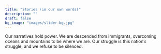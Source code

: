 ```yaml
---
title: "Stories (in our own words)"
description: ""
draft: false
bg_image: "images/slider-bg.jpg"
---
```


Our narratives hold power. We are descended from immigrants, overcoming oceans and mountains to be where we are. Our struggle is this nation’s struggle, and we refuse to be silenced.